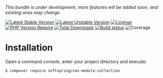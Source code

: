 
*This bundle is under development, more features will be added soon, and existing ones may change.*

[![Latest Stable Version](https://poser.pugx.org/softspring/cms-module-collection/v/stable.svg)](https://packagist.org/packages/softspring/cms-module-collection)
[![Latest Unstable Version](https://poser.pugx.org/softspring/cms-module-collection/v/unstable.svg)](https://packagist.org/packages/softspring/cms-module-collection)
[![License](https://poser.pugx.org/softspring/cms-module-collection/license.svg)](https://packagist.org/packages/softspring/cms-module-collection)
[![PHP Version Require](http://poser.pugx.org/softspring/cms-module-collection/require/php)](https://packagist.org/packages/softspring/cms-module-collection)
[![Total Downloads](https://poser.pugx.org/softspring/cms-module-collection/downloads)](https://packagist.org/packages/softspring/cms-module-collection)
[![Build status](https://github.com/softspring/cms-module-collection/actions/workflows/php.yml/badge.svg?branch=5.2)](https://github.com/softspring/cms-module-collection/actions/workflows/php.yml)
![Coverage](https://raw.githubusercontent.com/softspring/cms-module-collection/5.2/.github/badges/coverage.svg)

# Installation

Open a command console, enter your project directory and execute:

```console
$ composer require softspring/cms-module-collection
```

